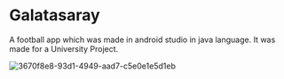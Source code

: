 # Galatasaray
A football app which was made in android studio in java language. It was made for a University Project.

![3670f8e8-93d1-4949-aad7-c5e0e1e5d1eb](https://user-images.githubusercontent.com/18017039/64907673-41790c00-d6fe-11e9-9f6c-ed32ee2dcd08.gif)
